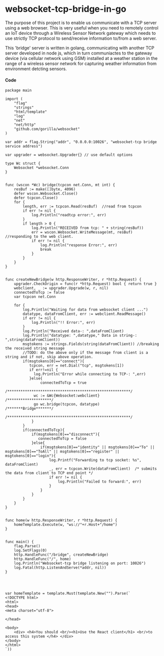 # websocket-tcp-bridge-in-go

The purpose of this project is to enable us communicate with a TCP server using a web browser. This is very useful when you need to remotely control an IoT device 
through a Wireless Sensor Network gateway which needs to use strictly TCP protocol to send/receive information to/from a web server.

This 'bridge' server is written in golang, communicating with another TCP server developed in node js, which in turn communiactes to the gateway device (via cellular network using GSM) installed at a weather station in the range of a wireless sensor network for capturing weather information from environment detcting sensors.

#### Code
``` package main
package main

import (
	"flag" 
	"strings" 
	"html/template"
	"log"
	"net"
	"net/http" 
	"github.com/gorilla/websocket"
)

var addr = flag.String("addr", "0.0.0.0:10026", "websocket-tcp bridge service address")

var upgrader = websocket.Upgrader{} // use default options 

type Wc struct {
	Websocket *websocket.Conn
}


func (wscon *Wc) bridge(tcpcon net.Conn, mt int) {
	resBuf := make([]byte, 4096)
	defer wscon.Websocket.Close()
	defer tcpcon.Close()  
	for { 	
		length, err := tcpcon.Read(resBuf)  //read from tcpcon  
		if err != nil {
		    log.Println("readtcp error:", err) 
		} 
		if length > 0 {
			log.Println("RECEIVED from tcp: " + string(resBuf))
			err = wscon.Websocket.WriteMessage(mt, resBuf) //responding to the web client.
			if err != nil {
				log.Println("response Error:", err) 
				break
			}
		} 
	}
}


func createNewBridge(w http.ResponseWriter, r *http.Request) {
	upgrader.CheckOrigin = func(r *http.Request) bool { return true }
	webclient, _ := upgrader.Upgrade(w, r, nil)   
	connectedToTcp := false 
	var tcpcon net.Conn
	
	for {
		log.Println("Waiting for data from websocket client ...")
		datatype, dataFromClient, err := webclient.ReadMessage() 
		if err != nil {
			log.Println("!! Error:", err) 
		} 
		log.Println("Received data-: ",dataFromClient)
		log.Println("datatype: ",datatype," Data in string-: ",string(dataFromClient)) 
		msgtokens := strings.Fields(string(dataFromClient)) //breaking the received string message
		//TODO: do the above only if the message from client is a string and if not, skip above operation. 
		if(msgtokens[0]=="connect"){
		   tcpcon, err = net.Dial("tcp", msgtokens[1]) 
		   if err!=nil {
		   	 log.Println("Error while connecting to TCP-: ",err)
		   }else{
				connectedToTcp = true
		   	 /********************************************************/
		   	 wc := &Wc{Websocket:webclient}      /********************/ 
		     go wc.bridge(tcpcon, datatype)      /*******Bridge*******/
		     /********************************************************/
			}
		}
		if(connectedToTcp){
			if(msgtokens[0]=="disconnect"){  
			   connectedToTcp = false
			}else{
				if(msgtokens[0]=="identity" || msgtokens[0]=="To" || msgtokens[0]=="ToAll" || msgtokens[0]=="register" || msgtokens[0]=="login"){
					log.Printf("Forwarding to tcp socket: %s", dataFromClient)  
					_, err = tcpcon.Write(dataFromClient)  /* submits the data from client to TCP end point */
					if err != nil {
						log.Println("Failed to forward:", err) 
					}
				}
		    } 
		}  
	}
}


func home(w http.ResponseWriter, r *http.Request) {
	homeTemplate.Execute(w, "ws://"+r.Host+"/home")
}
  

func main() {
	flag.Parse()
	log.SetFlags(0)
	http.HandleFunc("/bridge", createNewBridge)
	http.HandleFunc("/", home)
	log.Println("Websocket-tcp bridge listening on port: 10026") 
	log.Fatal(http.ListenAndServe(*addr, nil)) 
}



 
var homeTemplate = template.Must(template.New("").Parse(`
<!DOCTYPE html>
<html>
<head>
<meta charset="utf-8">

</head>

<body>
	<div> <h4>You should <br/><h1>Use the React client</h1> <br/>to access this system </h4> </div>
</body>
</html>
`)) 

```

